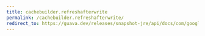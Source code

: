 ```yaml
---
title: cachebuilder.refreshafterwrite
permalink: /cachebuilder.refreshafterwrite/
redirect_to: https://guava.dev/releases/snapshot-jre/api/docs/com/google/common/cache/CacheBuilder.html#refreshAfterWrite-java.time.Duration-
---
```


